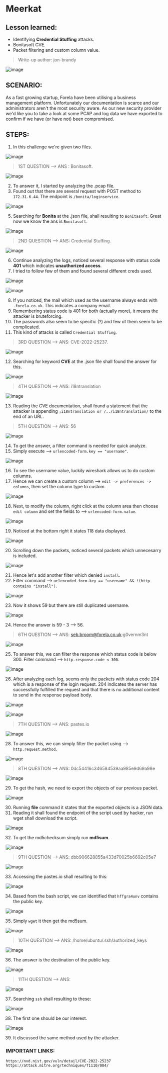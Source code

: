 # Meerkat

## Lesson learned:
- Identifying **Credential Stuffing** attacks.
- Bonitasoft CVE.
- Packet filtering and custom column value.

> Write-up author: jon-brandy

![image](https://github.com/jon-brandy/hackthebox/assets/70703371/860f1cb2-71d0-48c5-bb58-9cf4d6155baa)


## SCENARIO:
As a fast growing startup, Forela have been utilising a business management platform. 
Unfortunately our documentation is scarce and our administrators aren't the most security aware. 
As our new security provider we'd like you to take a look at some PCAP and log data we have exported to confirm if we have (or have not) been compromised.

## STEPS:
1. In this challenge we're given two files.

![image](https://github.com/jon-brandy/hackthebox/assets/70703371/317a7617-95f3-4020-8255-a3676d20bec2)


> 1ST QUESTION --> ANS : Bonitasoft.

![image](https://github.com/jon-brandy/hackthebox/assets/70703371/633d94c8-2997-4a84-9322-8728099a8d4d)


2. To answer it, I started by analyzing the .pcap file.
3. Found out that there are several request with POST method to `172.31.6.44`. The endpoint is `/bonita/loginservice`.

![image](https://github.com/jon-brandy/hackthebox/assets/70703371/58833602-a454-4e6b-a30c-6c97080f7369)


5. Searching for **Bonita** at the .json file, shall resulting to `Bonitasoft`. Great now we know the ans is `Bonitasoft`.


![image](https://github.com/jon-brandy/hackthebox/assets/70703371/3034bbfd-bbfc-4212-9836-1b942ef56356)


> 2ND QUESTION --> ANS: Credential Stuffing.

![image](https://github.com/jon-brandy/hackthebox/assets/70703371/ec6d3311-5945-4c30-a9f9-c011c290035c)


6. Continue analyzing the logs, noticed several response with status code **401** which indicates **unauthorized access**.
7. I tried to follow few of them and found several different creds used.

![image](https://github.com/jon-brandy/hackthebox/assets/70703371/7d8c3782-3076-42d3-a6b5-a912ddec0d8a)


![image](https://github.com/jon-brandy/hackthebox/assets/70703371/d5abd805-6e65-42f5-8956-c72436d4d100)


8. If you noticed, the mail which used as the username always ends with `.forela.co.uk`. This indicates a company email.
9. Remembering status code is 401 for both (actually more), it means the attacker is bruteforcing.
10. The passwords also seem to be specific (?) and few of them seem to be complicated.
11. This kind of attacks is called `Credential Stuffing`.


> 3RD QUESTION --> ANS: CVE-2022-25237.

![image](https://github.com/jon-brandy/hackthebox/assets/70703371/0cc41dd3-2c10-4ec4-87fd-2fc195ccb627)


12. Searching for keyword **CVE** at the .json file shall found the answer for this.

![image](https://github.com/jon-brandy/hackthebox/assets/70703371/947e6bb3-1889-480c-81ff-f98da273b357)



> 4TH QUESTION --> ANS: i18ntranslation

![image](https://github.com/jon-brandy/hackthebox/assets/70703371/9b7642b5-815a-4e01-8d42-8c6a630ff50a)


13. Reading the CVE documentation, shall found a statement that the attacker is appending `;i18ntranslation or /../i18ntranslation/` to the end of an URL.


> 5TH QUESTION --> ANS: 56

![image](https://github.com/jon-brandy/hackthebox/assets/70703371/c3e0450c-c31d-4693-a40a-b73baab13a37)


14. To get the answer, a filter command is needed for quick analyze.
15. Simply execute --> `urlencoded-form.key == "username"`.

![image](https://github.com/jon-brandy/hackthebox/assets/70703371/1cafdb73-f1e5-4f78-a295-81109b3c916a)


16. To see the username value, luckily wireshark allows us to do custom columns.
17. Hence we can create a custom column --> `edit -> preferences -> columns`, then set the column type to custom.

![image](https://github.com/jon-brandy/hackthebox/assets/70703371/2450c106-ca85-42ce-a3d5-900f1efa1320)


18. Next, to modify the column, right click at the column area then choose `edit column` and set the fields to --> `urlencoded-form.value`.

![image](https://github.com/jon-brandy/hackthebox/assets/70703371/7748be57-7733-4eee-a154-dab256532790)


19. Noticed at the bottom right it states 118 data displayed.

![image](https://github.com/jon-brandy/hackthebox/assets/70703371/73094f81-e60f-488d-8441-70e7273f5e11)


20. Scrolling down the packets, noticed several packets which unnecesarry is included.

![image](https://github.com/jon-brandy/hackthebox/assets/70703371/b07bf323-3b69-46af-8eaa-96a07f89090e)


21. Hence let's add another filter which denied `install`.
22. Filter command --> `urlencoded-form.key == "username" && !(http contains "install")`.

![image](https://github.com/jon-brandy/hackthebox/assets/70703371/5a4083b4-f3ee-460f-8b8e-1ce28c7a6ee2)


23. Now it shows 59 but there are still duplicated username.

![image](https://github.com/jon-brandy/hackthebox/assets/70703371/9b85f32c-c9e8-4853-a90d-1e95f2c886b0)


24. Hence the answer is 59 - 3 --> 56.

> 6TH QUESTION --> ANS: seb.broom@forela.co.uk:g0vernm3nt

![image](https://github.com/jon-brandy/hackthebox/assets/70703371/a082e00a-fee4-4836-89a8-7948ad0238de)


25. To answer this, we can filter the response which status code is below 300. Filter command --> `http.response.code < 300`.

![image](https://github.com/jon-brandy/hackthebox/assets/70703371/6b72c169-87c9-4aa9-886a-0ee980fb440a)


26. After analyzing each log, seems only the packets with status code 204 which is a response of the login request. 204 indicates the server has successfully fulfilled the request and that there is no additional content to send in the response payload body.

![image](https://github.com/jon-brandy/hackthebox/assets/70703371/273c09ff-bc18-4c0f-b5f4-922b21665150)


![image](https://github.com/jon-brandy/hackthebox/assets/70703371/3edb78c7-4bee-435f-9448-36e2cf4fbbb1)


> 7TH QUESTION --> ANS: pastes.io

![image](https://github.com/jon-brandy/hackthebox/assets/70703371/c6abcaa5-5571-4df8-8d67-5762ac50a52c)


28. To answer this, we can simply filter the packet using --> `http.request.method`.

![image](https://github.com/jon-brandy/hackthebox/assets/70703371/3cfc4e39-daed-47a5-9271-4530c871c6a4)


> 8TH QUESTION --> ANS: 0dc54416c346584539aa985e9d69a98e

![image](https://github.com/jon-brandy/hackthebox/assets/70703371/d5ed6fb7-ac2e-47bd-b693-a48da008eed1)


29. To get the hash, we need to export the objects of our previous packet.

![image](https://github.com/jon-brandy/hackthebox/assets/70703371/eea286b6-0b0f-4074-8d34-95f7c3a4cb7d)


30. Running **file** command it states that the exported objects is a JSON data.
31. Reading it shall found the endpoint of the script used by hacker, run wget shall download the script.

![image](https://github.com/jon-brandy/hackthebox/assets/70703371/9de08475-1899-45ff-925e-23402d4cacd9)


32. To get the md5checksum simply run **md5sum**.

![image](https://github.com/jon-brandy/hackthebox/assets/70703371/1df562b2-302c-47cb-9d2f-e51c6057f881)


> 9TH QUESTION --> ANS: dbb906628855a433d70025b6692c05e7

![image](https://github.com/jon-brandy/hackthebox/assets/70703371/c85d9716-5f52-4e87-88dc-aed615f641a8)


33. Accessing the pastes.io shall resulting to this:

![image](https://github.com/jon-brandy/hackthebox/assets/70703371/ed05bbff-f1be-4ef4-a713-42b092255d0f)


34. Based from the bash script, we can identified that `hffgra4unv` contains the public key.

![image](https://github.com/jon-brandy/hackthebox/assets/70703371/59441f05-fadc-4ef3-a5d4-0b00aa29f995)


35. Simply `wget` it then get the md5sum.

![image](https://github.com/jon-brandy/hackthebox/assets/70703371/27b045a1-fcc4-4fed-83c3-952032bec332)


> 10TH QUESTION --> ANS: /home/ubuntu/.ssh/authorized_keys

![image](https://github.com/jon-brandy/hackthebox/assets/70703371/ed956922-19d9-42ae-8760-d4814197e955)


36. The answer is the destination of the public key.

![image](https://github.com/jon-brandy/hackthebox/assets/70703371/b9580b7e-897e-4308-91ff-0c977443f74e)


> 11TH QUESTION --> ANS:

![image](https://github.com/jon-brandy/hackthebox/assets/70703371/d2d19336-38b0-4409-8b2a-aafa68f3d810)


37. Searching `ssh` shall resulting to these:

![image](https://github.com/jon-brandy/hackthebox/assets/70703371/220d379e-205f-42ae-a56a-8876d054ba03)


38. The first one should be our interest.

![image](https://github.com/jon-brandy/hackthebox/assets/70703371/e49d3285-e0b2-408a-8cac-f505f927e4d4)


39. It discussed the same method used by the attacker.

### IMPORTANT LINKS:

```
https://nvd.nist.gov/vuln/detail/CVE-2022-25237
https://attack.mitre.org/techniques/T1110/004/
```
